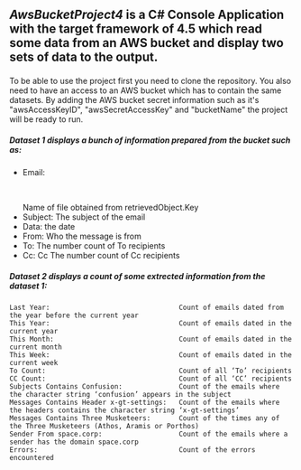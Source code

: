 ## <p>*AwsBucketProject4* is a C# Console Application with the target framework of 4.5 which read some data from an AWS bucket and display two sets of data to the output.<p> 
To be able to use the project first you need to clone the repository.
You also need to have an access to an AWS bucket which has to contain the same datasets.
By adding the AWS bucket secret information such as it's "awsAccessKeyID", "awsSecretAccessKey" and "bucketName" the project will be ready to run.



##### Dataset 1 displays a bunch of information prepared from the bucket such as:

- Email: <p>&nbsp;</p> Name of file obtained from retrievedObject.Key
- Subject:     The subject of the email
- Data:        the date
- From:        Who the message is from
- To:          The number count of To recipients
- Cc:          Cc The number count of Cc recipients
 
 

##### Dataset 2 displays a count of some extrected information from the dataset 1:
```
Last Year:                                Count of emails dated from the year before the current year
This Year:                                Count of emails dated in the current year
This Month:                               Count of emails dated in the current month
This Week:                                Count of emails dated in the current week
To Count:                                 Count of all ‘To’ recipients
CC Count:                                 Count of all ‘CC’ recipients
Subjects Contains Confusion:              Count of the emails where the character string ‘confusion’ appears in the subject
Messages Contains Header x-gt-settings:   Count of the emails where the headers contains the character string ‘x-gt-settings’
Messages Contains Three Musketeers:       Count of the times any of the Three Musketeers (Athos, Aramis or Porthos)
Sender From space.corp:                   Count of the emails where a sender has the domain space.corp
Errors:                                   Count of the errors encountered
```
